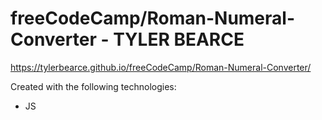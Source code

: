 # freeCodeCamp/Roman-Numeral-Converter - TYLER BEARCE



https://tylerbearce.github.io/freeCodeCamp/Roman-Numeral-Converter/

Created with the following technologies:
* JS
